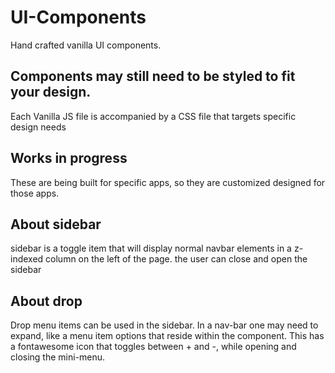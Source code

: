# UI-Components
Hand crafted vanilla UI components.  

## Components may still need to be styled to fit your design.
Each Vanilla JS file is accompanied by a CSS file that targets specific design needs

## Works in progress 
These are being built for specific apps, so they are customized designed for those apps.

## About sidebar
sidebar is a toggle item that will display normal navbar elements in a z-indexed column on the left of the page.
the user can close and open the sidebar

## About drop 
Drop menu items can be used in the sidebar.
In a nav-bar one may need to expand, like a menu item options that reside within the component.
This has a fontawesome icon that toggles between + and -, while opening and closing the mini-menu.
